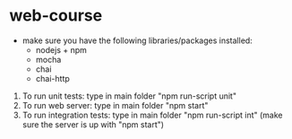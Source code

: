 # web-course

* make sure you have the following libraries/packages installed:
  - nodejs + npm
  - mocha
  - chai
  - chai-http

1. To run unit tests: type in main folder "npm run-script unit"
2. To run web server: type in main folder "npm start"
3. To run integration tests: type in main folder "npm run-script int" (make sure the server is up with "npm start")

